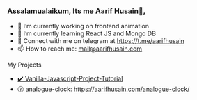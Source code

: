 ### Assalamualaikum, Its me Aarif Husain👋,


- 🔭 I’m currently working on frontend animation 
- 🌱 I’m currently learning React JS and Mongo DB
- 💬 Connect with me on telegram at https://t.me/aarifhusain
- 📫 How to reach me: mail@aarifhusain.com

My Projects
- [✔️ Vanilla-Javascript-Project-Tutorial](https://vanilla-javascript-todo.web.app/)
- 🕜 analogue-clock: https://aarifhusain.com/analogue-clock/
